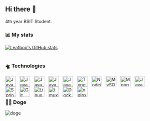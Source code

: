 ## Hi there  🗿
4th year BSIT Student.
<!--
**leafboo/leafboo** is a ✨ _special_ ✨ repository because its `README.md` (this file) appears on your GitHub profile.

Here are some ideas to get you started:

- 🔭 I’m currently working on ...
- 🌱 I’m currently learning ...
- 👯 I’m looking to collaborate on ...
- 🤔 I’m looking for help with ...
- 💬 Ask me about ...
- 📫 How to reach me: ...
- 😄 Pronouns: ...
- ⚡ Fun fact: ...
-->


### 📊 My stats
[![Leafboo's GitHub stats](https://github-readme-stats.vercel.app/api?username=leafboo&show_icons=true&theme=tokyonight)](https://github.com/leafboo/github-readme-stats)


#

### 🛸 Technologies
<img align="left" alt="Java" width="33px" style="padding-right:10px;" src="https://cdn.jsdelivr.net/gh/devicons/devicon@latest/icons/html5/html5-original.svg" />

<img align="left" alt="Java" width="33px" style="padding-right:10px;" src="https://cdn.jsdelivr.net/gh/devicons/devicon@latest/icons/css3/css3-original.svg" />

<a href="https://tailwindcss.com" target="_blank"><img align="left" alt="Java" width="33px" style="padding-right:10px;" src="https://cdn.jsdelivr.net/gh/devicons/devicon@latest/icons/tailwindcss/tailwindcss-original.svg" /></a>

<img align="left" alt="Java" width="33px" style="padding-right:10px;" src="https://cdn.jsdelivr.net/gh/devicons/devicon@latest/icons/javascript/javascript-original.svg" />

<img align="left" alt="Java" width="33px" style="padding-right:10px;" src="https://cdn.jsdelivr.net/gh/devicons/devicon@latest/icons/react/react-original.svg" />

<a href="https://www.typescriptlang.org" target="_blank"><img align="left" alt="TypeScript" width="33px" style="padding-right:10px;" src="https://cdn.jsdelivr.net/gh/devicons/devicon@latest/icons/typescript/typescript-original.svg" /></a>

<a href="https://nodejs.org/en" target="_blank"><img align="left" alt="Nodejs" width="33px" style="padding-right:10px;" src="https://cdn.jsdelivr.net/gh/devicons/devicon@latest/icons/nodejs/nodejs-original.svg" /></a>

<a href="https://www.mysql.com" target="_blank"><img align="left" alt="MySQL" width="33px" style="padding-right:10px;" src="https://cdn.jsdelivr.net/gh/devicons/devicon@latest/icons/mysql/mysql-original.svg" /></a>

<a href="https://www.mongodb.com/" target="_blank"><img align="left" alt="MongoDB" width="33px" style="padding-right:10px;" src="https://cdn.jsdelivr.net/gh/devicons/devicon@latest/icons/mongodb/mongodb-plain.svg" /></a>

<a href="https://www.java.com/en/" target="_blank"><img align="left" alt="Java" width="33px" style="padding-right:10px;" src="https://cdn.jsdelivr.net/gh/devicons/devicon@latest/icons/java/java-original.svg" /></a>

<a href="https://spring.io/" target="_blank"><img align="left" alt="SpringBoot" width="33px" style="padding-right:10px;" src="https://cdn.jsdelivr.net/gh/devicons/devicon@latest/icons/spring/spring-original.svg" /></a>

<a href="https://git-scm.com" target="_blank"><img align="left" alt="Git" width="33px" style="padding-right:10px;" src="https://cdn.jsdelivr.net/gh/devicons/devicon@latest/icons/git/git-original.svg" /></a>

<a href="https://www.linux.com/what-is-linux/" target="_blank"><img align="left" alt="Linux" width="33px" style="padding-right:10px;" src="https://cdn.jsdelivr.net/gh/devicons/devicon@latest/icons/linux/linux-original.svg" /></a>

<a href="https://github.com/tmux/tmux/wiki" target="_blank"><img align="left" alt="tmux" width="33px" style="padding-right:10px;" src="https://cdn.jsdelivr.net/gh/devicons/devicon@latest/icons/tmux/tmux-original.svg" /></a>

<a href="https://www.docker.com/" target="_blank"><img align="left" alt="Docker" width="33px" style="padding-right:10px;" src="https://cdn.jsdelivr.net/gh/devicons/devicon@latest/icons/docker/docker-original.svg" /></a>

<a href="https://nginx.org/" target="_blank"><img align="left" alt="nginx" width="33px" style="padding-right:10px;" src="https://cdn.jsdelivr.net/gh/devicons/devicon@latest/icons/nginx/nginx-original.svg" /></a>

<br><br>
          


#

### 🐕‍🦺 Doge

![doge](https://github.com/leafboo/leafboo/assets/110758056/ce67ff95-6c7f-427d-bdad-9458e6969169)



